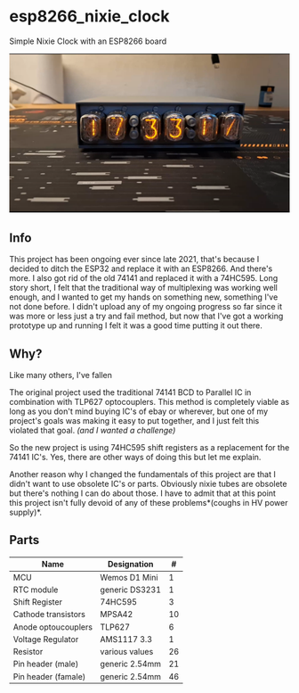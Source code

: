 # esp8266_nixie_clock

Simple Nixie Clock with an ESP8266 board

![alt text](https://github.com/XonarDG/esp8226_nixie_clock/blob/main/repo_sources/finished.png?raw=true "picture of the completed project")

## Info

This project has been ongoing ever since late 2021, that's because I decided to ditch the ESP32 and replace it with an ESP8266. And there's more. I also got rid of the old 74141 and replaced it with a 74HC595.
Long story short, I felt that the traditional way of multiplexing was working well enough, and I wanted to get my hands on something new, something I've not done before. I didn't upload any of my ongoing progress so far since it was more or less just a try and fail method, but now that I've got a working prototype up and running I felt it was a good time putting it out there.

## Why?
Like many others, I've fallen 

The original project used the traditional 74141 BCD to Parallel IC in combination with TLP627 optocouplers. This method is completely viable as long as you don't mind buying IC's of ebay or wherever, but one of my project's goals was making it easy to put together, and I just felt this violated that goal. *(and I wanted a challenge)*

So the new project is using 74HC595 shift registers as a replacement for the 74141 IC's. Yes, there are other ways of doing this but let me explain.

Another reason why I changed the fundamentals of this project are that I didn't want to use obsolete IC's or parts. Obviously nixie tubes are obsolete but there's nothing I can do about those. I have to admit that at this point this project isn't fully devoid of any of these problems*(coughs in HV power supply)*.

## Parts
Name | Designation | #
--- | --- | ---
MCU | Wemos D1 Mini | 1
RTC module | generic DS3231 | 1
Shift Register | 74HC595 | 3
Cathode transistors | MPSA42 | 10
Anode optoucouplers | TLP627 | 6
Voltage Regulator | AMS1117 3.3 | 1
Resistor | various values | 26
Pin header (male) | generic 2.54mm | 21
Pin header (famale) | generic 2.54mm | 46
